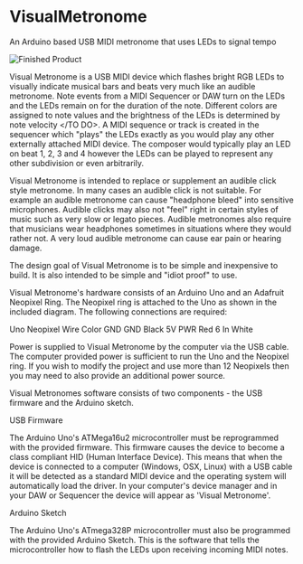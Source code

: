 # VisualMetronome
An Arduino based USB MIDI metronome that uses LEDs to signal tempo

![Finished Product](images/finished.jpg)

Visual Metronome is a USB MIDI device which flashes bright RGB LEDs to visually indicate musical bars and beats very much like an audible metronome.  Note events from a MIDI Sequencer or DAW turn on the LEDs and the LEDs remain on for the duration of the note.  Different colors are assigned to note values and <TO DO> the brightness of the LEDs is determined by note velocity </TO DO>.  A MIDI sequence or track is created in the sequencer which "plays" the LEDs exactly as you would play any other externally attached MIDI device.  The composer would typically play an LED on beat 1, 2, 3 and 4 however the LEDs can be played to represent any other subdivision or even arbitrarily.

Visual Metronome is intended to replace or supplement an audible click style metronome.  In many cases an audible click is not suitable.  For example an audible metronome can cause "headphone bleed" into sensitive microphones.  Audible clicks may also not "feel" right in certain styles of music such as very slow or legato pieces.  Audible metronomes also require that musicians wear headphones sometimes in situations where they would rather not.  A very loud audible metronome can cause ear pain or hearing damage.

The design goal of Visual Metronome is to be simple and inexpensive to build.  It is also intended to be simple and "idiot proof" to use.

Visual Metronome's hardware consists of an Arduino Uno and an Adafruit Neopixel Ring.  The Neopixel ring is attached to the Uno as shown in the included diagram.  The following connections are required:

Uno	Neopixel	Wire Color
GND	GND		Black
5V	PWR		Red
6	In		White

Power is supplied to Visual Metronome by the computer via the USB cable.  The computer provided power is sufficient to run the Uno and the Neopixel ring.  If you wish to modify the project and use more than 12 Neopixels then you may need to also provide an additional power source.

Visual Metronomes software consists of two components - the USB firmware and the Arduino sketch.

USB Firmware

The Arduino Uno's ATMega16u2 microcontroller must be reprogrammed with the provided firmware.  This firmware causes the device to become a class compliant HID (Human Interface Device).  This means that when the device is connected to a computer (Windows, OSX, Linux) with a USB cable it will be detected as a standard MIDI device and the operating system will automatically load the driver.  In your computer's device manager and in your DAW or Sequencer the device will appear as 'Visual Metronome'.

Arduino Sketch

The Arduino Uno's ATmega328P microcontroller must also be programmed with the provided Arduino Sketch.  This is the software that tells the microcontroller how to flash the LEDs upon receiving incoming MIDI notes.
